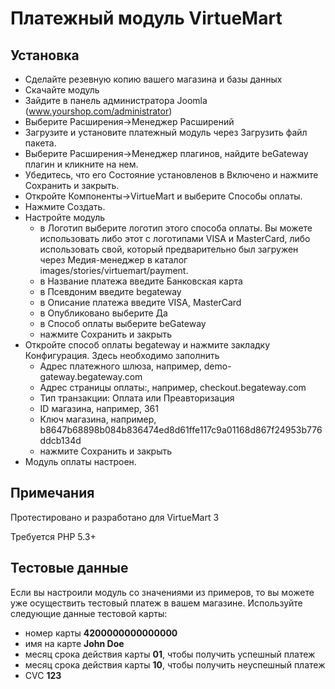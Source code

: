 # Платежный модуль VirtueMart
## Установка
- Сделайте резевную копию вашего магазина и базы данных
- Скачайте модуль
- Зайдите в панель администратора Joomla (www.yourshop.com/administrator)
- Выберите Расширения->Менеджер Расширений
- Загрузите и установите платежный модуль через Загрузить файл пакета.
- Выберите Расширения->Менеджер плагинов, найдите beGateway плагин и кликните на нем.
- Убедитесь, что его Состояние установленов в Включено и нажмите Сохранить и закрыть.
- Откройте Компоненты->VirtueMart и выберите Способы оплаты.
- Нажмите Создать.
- Настройте модуль
  - в Логотип выберите логотип этого способа оплаты. Вы можете использовать либо этот с логотипами VISA и MasterCard, либо использовать свой, который предварительно был загружен через Медия-менеджер в каталог images/stories/virtuemart/payment.
  - в Название платежа введите Банковская карта
  - в Псевдоним введите begateway
  - в Описание платежа введите VISA, MasterCard
  - в Опубликовано выберите Да
  - в Способ оплаты выберите beGateway
  - нажмите Сохранить и закрыть
- Откройте способ оплаты begateway и нажмите закладку Конфигурация. Здесь необходимо заполнить
  - Адрес платежного шлюза, например, demo-gateway.begateway.com
  - Адрес страницы оплаты:, например, checkout.begateway.com
  - Тип транзакции: Оплата или Преавторизация
  - ID магазина, например, 361
  - Ключ магазинa, например, b8647b68898b084b836474ed8d61ffe117c9a01168d867f24953b776ddcb134d
  - нажмите Сохранить и закрыть
- Модуль оплаты настроен.

## Примечания

Протестировано и разработано для VirtueMart 3

Требуется PHP 5.3+

## Тестовые данные

Если вы настроили модуль со значениями из примеров, то вы можете уже осуществить тестовый платеж в вашем магазине. Используйте следующие данные тестовой карты:

- номер карты **4200000000000000**
- имя на карте **John Doe**
- месяц срока действия карты **01**, чтобы получить успешный платеж
- месяц срока действия карты **10**, чтобы получить неуспешный платеж
- CVC **123**

